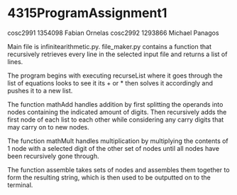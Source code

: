 # 4315ProgramAssignment1
cosc2991 1354098 Fabian Ornelas
cosc2992 1293866 Michael Panagos


Main file is infinitearithmetic.py.
file_maker.py contains a function that recursively retrieves every line in the selected input file and returns a list of lines.

The program begins with executing recurseList where it goes through the list of equations looks to see it its + or * then solves it accordingly and pushes it to a new list.

The function mathAdd handles addition by first splitting the operands into nodes containing the indicated amount of digits. Then recursively adds the first node of each list to each other while considering any carry digits that may carry on to new nodes.

The function mathMult handles multiplication by multiplying the contents of 1 node with a selected digit of the other set of nodes until all nodes have been recursively gone through.

The function assemble takes sets of nodes and assembles them together to form the resulting string, which is then used to be outputted on to the terminal.
